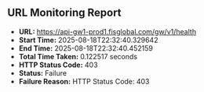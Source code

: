 ## URL Monitoring Report

- **URL:** https://api-gw1-prod1.fisglobal.com/gw/v1/health
- **Start Time:** 2025-08-18T22:32:40.329642
- **End Time:** 2025-08-18T22:32:40.452159
- **Total Time Taken:** 0.122517 seconds
- **HTTP Status Code:** 403
- **Status:** Failure
- **Failure Reason:** HTTP Status Code: 403
